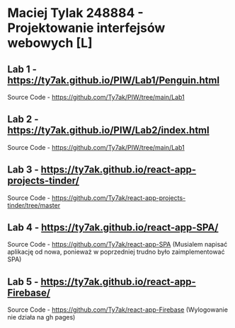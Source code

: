# Maciej Tylak 248884 - Projektowanie interfejsów webowych [L]

## Lab 1 - https://ty7ak.github.io/PIW/Lab1/Penguin.html
Source Code - https://github.com/Ty7ak/PIW/tree/main/Lab1
## Lab 2 - https://ty7ak.github.io/PIW/Lab2/index.html
Source Code - https://github.com/Ty7ak/PIW/tree/main/Lab1
## Lab 3 - https://ty7ak.github.io/react-app-projects-tinder/
Source Code - https://github.com/Ty7ak/react-app-projects-tinder/tree/master
## Lab 4 - https://ty7ak.github.io/react-app-SPA/
Source Code - https://github.com/Ty7ak/react-app-SPA
(Musialem napisać aplikację od nowa, ponieważ w poprzedniej trudno było zaimplementować SPA)
## Lab 5 - https://ty7ak.github.io/react-app-Firebase/
Source Code - https://github.com/Ty7ak/react-app-Firebase
(Wylogowanie nie działa na gh pages)
